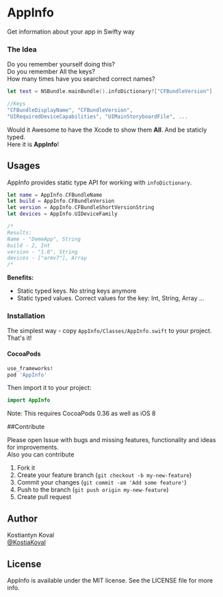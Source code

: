 AppInfo
=====

Get information about your app in Swifty way

### The Idea

Do you remember yourself doing this?  
Do you remember All the keys?  
How many times have you searched correct names?

```swift
let text = NSBundle.mainBundle().infoDictionary?["CFBundleVersion"]

//Keys
"CFBundleDisplayName", "CFBundleVersion",
"UIRequiredDeviceCapabilities", "UIMainStoryboardFile", ...
```
Would it Awesome to have the Xcode to show them **All**. And be staticly typed.  
Here it is **AppInfo**!
 
## Usages

AppInfo provides static type API for working with `infoDictionary`.

```swift
let name = AppInfo.CFBundleName 
let build = AppInfo.CFBundleVersion
let version = AppInfo.CFBundleShortVersionString
let devices = AppInfo.UIDeviceFamily

/*
Results:
Name - "DemeApp", String
build - 2, Int
version - "1.0", String
devices - ["armv7"], Array
/*
```

**Benefits:**

- Static typed keys. No string keys anymore
- Static typed values. Correct values for the key: Int, String, Array ...


### Installation

The simplest way - copy `AppInfo/Classes/AppInfo.swift` to your project. That's it!

#### CocoaPods

```ruby
use_frameworks!
pod 'AppInfo'
```
Then import it to your project:
```swift
import AppInfo
```

Note: This requires CocoaPods 0.36 as well as iOS 8 


##Contribute

Please open Issue with bugs and missing features, functionality and ideas for improvements.   
Also you can contribute

1. Fork it
2. Create your feature branch (`git checkout -b my-new-feature`)
3. Commit your changes (`git commit -am 'Add some feature'`)
4. Push to the branch (`git push origin my-new-feature`)
5. Create pull request

## Author

Kostiantyn Koval  
[@KostiaKoval](https://twitter.com/KostiaKoval)

## License

AppInfo is available under the MIT license. See the LICENSE file for more info.
